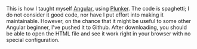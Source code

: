 This is how I taught myself [Angular](http://angularjs.org/), using
[Plunker](http://plnkr.co/). The code is spaghetti; I do not consider it good
code, nor have I put effort into making it maintainable. However, on the chance
that it might be useful to some other Angular beginner, I've pushed it to
Github. After downloading, you should be able to open the HTML file and see it
work right in your browser with no special configuration.
